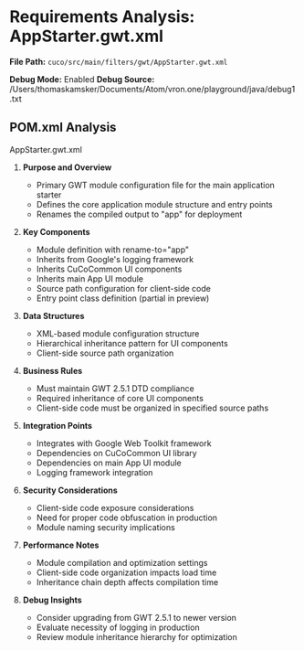 # Requirements Analysis: AppStarter.gwt.xml

**File Path:** `cuco/src/main/filters/gwt/AppStarter.gwt.xml`

**Debug Mode:** Enabled
**Debug Source:** /Users/thomaskamsker/Documents/Atom/vron.one/playground/java/debug1.txt

## POM.xml Analysis

AppStarter.gwt.xml

1. **Purpose and Overview**
   - Primary GWT module configuration file for the main application starter
   - Defines the core application module structure and entry points
   - Renames the compiled output to "app" for deployment

2. **Key Components**
   - Module definition with rename-to="app"
   - Inherits from Google's logging framework
   - Inherits CuCoCommon UI components
   - Inherits main App UI module
   - Source path configuration for client-side code
   - Entry point class definition (partial in preview)

3. **Data Structures**
   - XML-based module configuration structure
   - Hierarchical inheritance pattern for UI components
   - Client-side source path organization

4. **Business Rules**
   - Must maintain GWT 2.5.1 DTD compliance
   - Required inheritance of core UI components
   - Client-side code must be organized in specified source paths

5. **Integration Points**
   - Integrates with Google Web Toolkit framework
   - Dependencies on CuCoCommon UI library
   - Dependencies on main App UI module
   - Logging framework integration

6. **Security Considerations**
   - Client-side code exposure considerations
   - Need for proper code obfuscation in production
   - Module naming security implications

7. **Performance Notes**
   - Module compilation and optimization settings
   - Client-side code organization impacts load time
   - Inheritance chain depth affects compilation time

8. **Debug Insights**
   - Consider upgrading from GWT 2.5.1 to newer version
   - Evaluate necessity of logging in production
   - Review module inheritance hierarchy for optimization